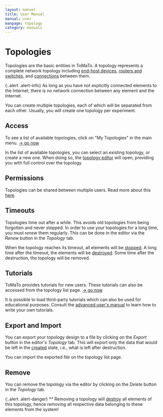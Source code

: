 ```yaml
---
layout: manual
title: User Manual
manual: user
manpage: topology
category: manuals
---
```


# Topologies

Topologies are the basic entities in ToMaTo. A topology represents a complete network topology including [end-host devices](../element/device), [routers and switches](../element/switch), and [connections](../connection) between them.

{:.alert .alert-info}
As long as you have not explicitly connected elements to the Internet, there is no network connection between any element and the Internet.

You can create multiple topologies, each of which will be separated from each other. Usually, you will create one topology per experiment.


## Access

To see a list of available topologies, click on "My Topologies" in the main menu. [→ go now](https://master.tomato-lab.org/topology)

In the list of available topologies, you can select an existing topology, or create a new one. When doing so, the [topology editor](editor) will open, providing you with full control over the topology. 


## Permissions

Topologies can be shared between multiple users. Read more about this [here](permission).


## <a name="timeout"></a>Timeouts

Topologies time out after a while. This avoids old topologies from being forgotten and never stopped. In order to use your topologies for a long time, you must _renew_ them regularly. This can be done in the editor via the _Renew_ button in the _Topology_ tab.

When the topology reaches its timeout, all elements will be [stopped](../element/action#stop). A long time after the timeout, the elements will be [destroyed](../element/action#destroy). Some time after the destruction, the topology will be removed.


## Tutorials

ToMaTo provides tutorials for new users. These tutorials can also be accessed from the topology list page. [→ go now](https://master.tomato-lab.org/tutorial)

It is possible to load third-party tutorials which can also be used for educational purposes. Consult the [advanced user's manual](/manuals/dev) to learn how to write your own tutorials.


## <a name="export"></a>Export and Import

You can export your topology design to a file by clicking on the _Export_ button in the editor's _Topology_ tab. This will export only the data that would be left in the [created](../element#state) state, i.e., what is left after destruction.

You can import the exported file on the topology list page.


## Remove

You can remove the topology via the editor by clicking on the _Delete_ button in the _Topology_ tab.

{:.alert .alert-danger}
** Removing a topology will [destroy](../element/action#destroy) all elements of this topology, hence removing all respective data belonging to these elements from the system!